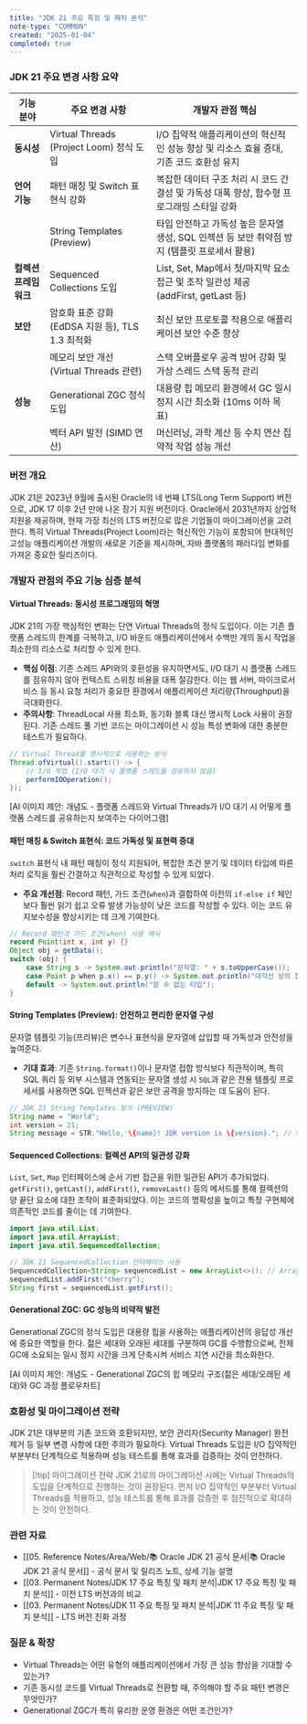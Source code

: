 ```yaml
---
title: "JDK 21 주요 특징 및 패치 분석"
note-type: "COMMON"
created: "2025-01-04"
completed: true
---
```


### JDK 21 주요 변경 사항 요약

| 기능 분야          | 주요 변경 사항                                  | 개발자 관점 핵심                                                                 |
| ------------------ | ----------------------------------------------- | ------------------------------------------------------------------------------ |
| **동시성**         | Virtual Threads (Project Loom) 정식 도입        | I/O 집약적 애플리케이션의 혁신적인 성능 향상 및 리소스 효율 증대, 기존 코드 호환성 유지             |
| **언어 기능**      | 패턴 매칭 및 Switch 표현식 강화                 | 복잡한 데이터 구조 처리 시 코드 간결성 및 가독성 대폭 향상, 함수형 프로그래밍 스타일 강화         |
|                    | String Templates (Preview)                    | 타입 안전하고 가독성 높은 문자열 생성, SQL 인젝션 등 보안 취약점 방지 (템플릿 프로세서 활용)       |
| **컬렉션 프레임워크** | Sequenced Collections 도입                      | List, Set, Map에서 첫/마지막 요소 접근 및 조작 일관성 제공 (addFirst, getLast 등)        |
| **보안**           | 암호화 표준 강화 (EdDSA 지원 등), TLS 1.3 최적화 | 최신 보안 프로토콜 적용으로 애플리케이션 보안 수준 향상                                    |
|                    | 메모리 보안 개선 (Virtual Threads 관련)       | 스택 오버플로우 공격 방어 강화 및 가상 스레드 스택 동적 관리                               |
| **성능**           | Generational ZGC 정식 도입                      | 대용량 힙 메모리 환경에서 GC 일시정지 시간 최소화 (10ms 이하 목표)                             |
|                    | 벡터 API 발전 (SIMD 연산)                     | 머신러닝, 과학 계산 등 수치 연산 집약적 작업 성능 개선                                    |

### 버전 개요

JDK 21은 2023년 9월에 출시된 Oracle의 네 번째 LTS(Long Term Support) 버전으로, JDK 17 이후 2년 만에 나온 장기 지원 버전이다. Oracle에서 2031년까지 상업적 지원을 제공하며, 현재 가장 최신의 LTS 버전으로 많은 기업들이 마이그레이션을 고려한다. 특히 Virtual Threads(Project Loom)라는 혁신적인 기능이 포함되어 현대적인 고성능 애플리케이션 개발의 새로운 기준을 제시하며, 자바 플랫폼의 패러다임 변화를 가져온 중요한 릴리즈이다.

### 개발자 관점의 주요 기능 심층 분석

#### Virtual Threads: 동시성 프로그래밍의 혁명

JDK 21의 가장 핵심적인 변화는 단연 Virtual Threads의 정식 도입이다. 이는 기존 플랫폼 스레드의 한계를 극복하고, I/O 바운드 애플리케이션에서 수백만 개의 동시 작업을 최소한의 리소스로 처리할 수 있게 한다.

*   **핵심 이점**: 기존 스레드 API와의 호환성을 유지하면서도, I/O 대기 시 플랫폼 스레드를 점유하지 않아 컨텍스트 스위칭 비용을 대폭 절감한다. 이는 웹 서버, 마이크로서비스 등 동시 요청 처리가 중요한 환경에서 애플리케이션 처리량(Throughput)을 극대화한다.
*   **주의사항**: ThreadLocal 사용 최소화, 동기화 블록 대신 명시적 Lock 사용이 권장된다. 기존 스레드 풀 기반 코드는 마이그레이션 시 성능 특성 변화에 대한 충분한 테스트가 필요하다.

```java
// Virtual Thread를 명시적으로 사용하는 방식
Thread.ofVirtual().start(() -> {
    // I/O 작업 (I/O 대기 시 플랫폼 스레드를 점유하지 않음)
    performIOOperation();
});
```
[AI 이미지 제안: 개념도 - 플랫폼 스레드와 Virtual Threads가 I/O 대기 시 어떻게 플랫폼 스레드를 공유하는지 보여주는 다이어그램]

#### 패턴 매칭 & Switch 표현식: 코드 가독성 및 표현력 증대

`switch` 표현식 내 패턴 매칭이 정식 지원되어, 복잡한 조건 분기 및 데이터 타입에 따른 처리 로직을 훨씬 간결하고 직관적으로 작성할 수 있게 되었다.

*   **주요 개선점**: Record 패턴, 가드 조건(`when`)과 결합하여 이전의 `if-else if` 체인보다 훨씬 읽기 쉽고 오류 발생 가능성이 낮은 코드를 작성할 수 있다. 이는 코드 유지보수성을 향상시키는 데 크게 기여한다.

```java
// Record 패턴과 가드 조건(when) 사용 예시
record Point(int x, int y) {}
Object obj = getData();
switch (obj) {
    case String s -> System.out.println("문자열: " + s.toUpperCase());
    case Point p when p.x() == p.y() -> System.out.println("대각선 상의 점: " + p);
    default -> System.out.println("알 수 없는 타입");
}
```

#### String Templates (Preview): 안전하고 편리한 문자열 구성

문자열 템플릿 기능(프리뷰)은 변수나 표현식을 문자열에 삽입할 때 가독성과 안전성을 높여준다.

*   **기대 효과**: 기존 `String.format()`이나 문자열 접합 방식보다 직관적이며, 특히 SQL 쿼리 등 외부 시스템과 연동되는 문자열 생성 시 `SQL`과 같은 전용 템플릿 프로세서를 사용하면 SQL 인젝션과 같은 보안 공격을 방지하는 데 도움이 된다.

```java
// JDK 21 String Templates 방식 (PREVIEW)
String name = "World";
int version = 21;
String message = STR."Hello, \{name}! JDK version is \{version}."; // STR 템플릿 프로세서 사용
```

#### Sequenced Collections: 컬렉션 API의 일관성 강화

`List`, `Set`, `Map` 인터페이스에 순서 기반 접근을 위한 일관된 API가 추가되었다. `getFirst()`, `getLast()`, `addFirst()`, `removeLast()` 등의 메서드를 통해 컬렉션의 양 끝단 요소에 대한 조작이 표준화되었다. 이는 코드의 명확성을 높이고 특정 구현체에 의존적인 코드를 줄이는 데 기여한다.

```java
import java.util.List;
import java.util.ArrayList;
import java.util.SequencedCollection;

// JDK 21 SequencedCollection 인터페이스 사용
SequencedCollection<String> sequencedList = new ArrayList<>(); // ArrayList는 SequencedCollection 구현
sequencedList.addFirst("cherry");
String first = sequencedList.getFirst();
```

#### Generational ZGC: GC 성능의 비약적 발전

Generational ZGC의 정식 도입은 대용량 힙을 사용하는 애플리케이션의 응답성 개선에 중요한 역할을 한다. 젊은 세대와 오래된 세대를 구분하여 GC를 수행함으로써, 전체 GC에 소요되는 일시 정지 시간을 크게 단축시켜 서비스 지연 시간을 최소화한다.

[AI 이미지 제안: 개념도 - Generational ZGC의 힙 메모리 구조(젊은 세대/오래된 세대)와 GC 과정 플로우차트]

### 호환성 및 마이그레이션 전략

JDK 21은 대부분의 기존 코드와 호환되지만, 보안 관리자(Security Manager) 완전 제거 등 일부 변경 사항에 대한 주의가 필요하다. Virtual Threads 도입은 I/O 집약적인 부분부터 단계적으로 적용하며 성능 테스트를 통해 효과를 검증하는 것이 안전하다.

> [!tip] 마이그레이션 전략
> JDK 21로의 마이그레이션 시에는 Virtual Threads의 도입을 단계적으로 진행하는 것이 권장된다. 먼저 I/O 집약적인 부분부터 Virtual Threads를 적용하고, 성능 테스트를 통해 효과를 검증한 후 점진적으로 확대하는 것이 안전하다.

### 관련 자료

- [[05. Reference Notes/Area/Web/📚 Oracle JDK 21 공식 문서|📚 Oracle JDK 21 공식 문서]] - 공식 문서 및 릴리즈 노트, 상세 기능 설명
- [[03. Permanent Notes/JDK 17 주요 특징 및 패치 분석|JDK 17 주요 특징 및 패치 분석]] - 이전 LTS 버전과의 비교
- [[03. Permanent Notes/JDK 11 주요 특징 및 패치 분석|JDK 11 주요 특징 및 패치 분석]] - LTS 버전 진화 과정

### 질문 & 확장

- Virtual Threads는 어떤 유형의 애플리케이션에서 가장 큰 성능 향상을 기대할 수 있는가?
- 기존 동시성 코드를 Virtual Threads로 전환할 때, 주의해야 할 주요 패턴 변경은 무엇인가?
- Generational ZGC가 특히 유리한 운영 환경은 어떤 조건인가?